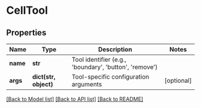 # CellTool

## Properties
Name | Type | Description | Notes
------------ | ------------- | ------------- | -------------
**name** | **str** | Tool identifier (e.g., &#x27;boundary&#x27;, &#x27;button&#x27;, &#x27;remove&#x27;) | 
**args** | **dict(str, object)** | Tool-specific configuration arguments | [optional] 

[[Back to Model list]](../README.md#documentation-for-models) [[Back to API list]](../README.md#documentation-for-api-endpoints) [[Back to README]](../README.md)

